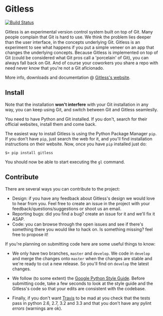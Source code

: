 Gitless
=======

[![Build Status](https://travis-ci.org/sdg-mit/gitless.png?branch=develop)](
    https://travis-ci.org/sdg-mit/gitless)

Gitless is an experimental version control system built on top of Git. Many
people complain that Git is hard to use. We think the problem lies deeper than
the user interface, in the concepts underlying Git. Gitless is an experiment to
see what happens if you put a simple veneer on an app that changes the
underlying concepts. Because Gitless is implemented on top of Git (could be
considered what Git pros call a 'porcelain' of Git), you can always fall
back on Git. And of course your coworkers you share a repo with need never know
that you're not a Git aficionado.

More info, downloads and documentation @ [Gitless's website](
    http://people.csail.mit.edu/sperezde/gitless "Gitless's website").


Install
-------

Note that the installation **won't interfere** with your Git installation in any
way, you can keep using Git, and switch between Git and Gitless seamleslly.

You need to have Python and Git installed. If you don't, search for their
official websites, install them and come back.

The easiest way to install Gitless is using the Python Package Manager `pip`. If
you don't have `pip`, just search the web for it, and you'll find installation
instructions on their website. Now, once you have `pip` installed just do:

    $> pip install gitless

You should now be able to start executing the `gl` command.



Contribute
----------

There are several ways you can contribute to the project:

- Design: if you have any feedback about Gitless's design we would love to
hear from you. Feel free to create an issue in the project with your
feedback/questions/suggestions or shoot us an email.
- Reporting bugs: did you find a bug? create an issue for it and we'll fix it
ASAP.
- Code: you can browse through the open issues and see if there's something
there you would like to hack on. Is something missing? feel free to propose it!

If you're planning on submitting code here are some useful things to know:

- We only have two branches, `master` and `develop`. We code in `develop` and
merge the changes onto `master` when the changes are stable and we're ready to
cut a new release. So you'll find on `develop` the latest changes.

- We follow (to some extent) the [Google Python Style Guide](
    http://google-styleguide.googlecode.com/svn/trunk/pyguide.html
    "Google Python Style Guide").
Before submitting code, take a few seconds to look at the style guide and the
Gitless's code so that your edits are consistent with the codebase.

- Finally, if you don't want [Travis](
    https://travis-ci.org/sdg-mit/gitless "Travis") to
be mad at you check that the tests pass in python 2.6, 2.7, 3.2 and 3.3 and that
you don't have any pylint *errors* (warnings are ok).
